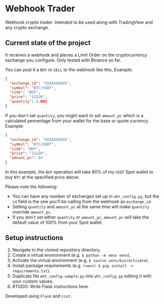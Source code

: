 # Webhook Trader
Webhook crypto trader. Intended to be used along with TradingView and any crypto exchange.

## Current state of the project
It receives a webhook and places a Limit Order on the cryptocurrency exchange you configure. Only tested with Binance so far.

You can post it a `BUY` or `SELL` to the webhook like this. Example:
```json
{
  "exchange_id": "XXXXXXXXXX",
  "symbol": "BTC/USDT",
  "side": "BUY",
  "price": "11220",
  "quantity": 0.002
}
```
If you don't set `quantity`, you might want to set `amount_pc` which is a calculated percentage from your wallet for the base or quote currency. Example:
```json
{
  "exchange_id": "XXXXXXXXXX",
  "symbol": "BTC/USDT",
  "side": "BUY",
  "price": "11220",
  "amount_pc": 80
}
```
In this example, the `BUY` operation will take 80% of my `USDT` Spot wallet to buy `BTC` at the specified price above.

Please note the following:
- You can have any number of exchanges set up in `wht_config.py`, but the `id` field is the one you'll be calling from the webhook as `exchange_id`.
- Setting `quantity` and `amount_pc` at the same time will make `quantity` override `amount_pc`.
- If you don't set either `quantity` or `amount_pc`, `amount_pc` will take the default value of 100% from your Spot wallet.

## Setup instructions
1. Navigate to the cloned repository directory.
2. Create a virtual environment (e.g. `$ python -m venv venv`).
3. Activate the virtual environment (e.g. `$ source venv/bin/activate`).
4. Install package requirements (e.g. `(venv) $ pip install -r requirements.txt`).
5. Duplicate file `wht_config-sample.py` into `wht_config.py` editing it with your custom values.
6. \#TODO: Write Flask instructions here.

Developed using `Flask` and `ccxt`.
